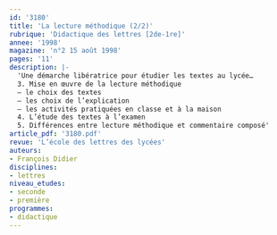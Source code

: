 ```yaml
---
id: '3180'
title: 'La lecture méthodique (2/2)'
rubrique: 'Didactique des lettres [2de-1re]'
annee: '1998'
magazine: 'n°2 15 août 1998'
pages: '11'
description: |-
  'Une démarche libératrice pour étudier les textes au lycée…
  3. Mise en œuvre de la lecture méthodique
  – le choix des textes
  – les choix de l’explication
  – les activités pratiquées en classe et à la maison
  4. L’étude des textes à l’examen
  5. Différences entre lecture méthodique et commentaire composé'
article_pdf: '3180.pdf'
revue: 'L’école des lettres des lycées'
auteurs:
- François Didier
disciplines:
- lettres
niveau_etudes:
- seconde
- première
programmes:
- didactique
---
```

